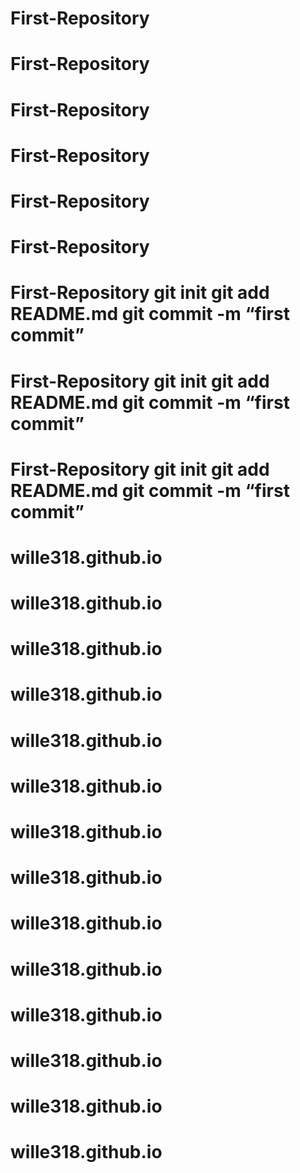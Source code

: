 # First-Repository
# First-Repository
# First-Repository
# First-Repository
# First-Repository
# First-Repository
# First-Repository git init git add README.md git commit -m “first commit”
# First-Repository git init git add README.md git commit -m “first commit”
# First-Repository git init git add README.md git commit -m “first commit”
# wille318.github.io
# wille318.github.io
# wille318.github.io
# wille318.github.io
# wille318.github.io
# wille318.github.io
# wille318.github.io
# wille318.github.io
# wille318.github.io
# wille318.github.io
# wille318.github.io
# wille318.github.io
# wille318.github.io
# wille318.github.io
